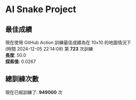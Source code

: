 
# AI Snake Project

## **最佳成績**












































































































































































































































































現在使用 GitHub Action 訓練最佳成績為在 10x10 的地圖情況下  
(時間 2024-12-05 22:14:08) 第 **723** 次訓練  
**長度**: 50.0  
**探索值**: 0.0267

























































































































































































































































































































































































































































































































































## 總訓練次數
現在已經訓練了: **949000** 次
